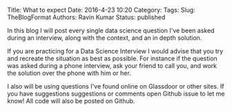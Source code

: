 Title: What to expect
Date: 2016-4-23 10:20
Category:
Tags: 
Slug: TheBlogFormat
Authors: Ravin Kumar
Status: published

In this blog I will post every single data science question I've been asked
during an interview, along with the context, and an in depth solution.

If you are practicing for a Data Science Interview I would advise that you
try and recreate the situation as best as possible. For instance 
if the question was asked during a phone interview, ask your friend to call
you, and work the solution over the phone with him or her.

I also will be using questions I've found online on Glassdoor or other sites.
If you have suggestions suggestions or comments  open
Github issue to let me know! All code will also be posted on Github.


